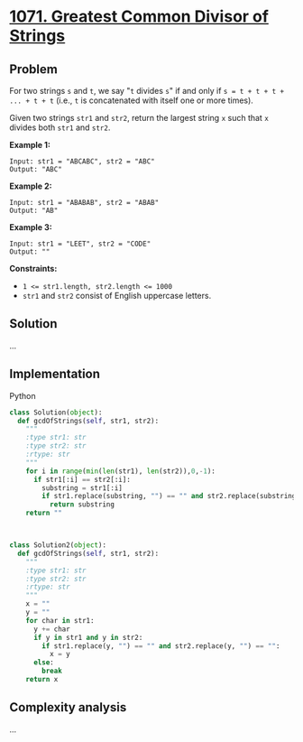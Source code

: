 # [1071. Greatest Common Divisor of Strings](https://leetcode.com/problems/greatest-common-divisor-of-strings/description/)

## Problem

For two strings `s` and `t`, we say "`t` divides `s`" if and only if `s = t + t + t + ... + t + t` (i.e., `t` is concatenated with itself one or more times).

Given two strings `str1` and `str2`, return the largest string `x` such that `x` divides both `str1` and `str2`.

**Example 1:** 

```
Input: str1 = "ABCABC", str2 = "ABC"
Output: "ABC"
```

**Example 2:** 

```
Input: str1 = "ABABAB", str2 = "ABAB"
Output: "AB"
```

**Example 3:** 

```
Input: str1 = "LEET", str2 = "CODE"
Output: ""
```

**Constraints:** 

- `1 <= str1.length, str2.length <= 1000`
- `str1` and `str2` consist of English uppercase letters.

## Solution

...

## Implementation

Python

```python
class Solution(object):
  def gcdOfStrings(self, str1, str2):
    """
    :type str1: str
    :type str2: str
    :rtype: str
    """
    for i in range(min(len(str1), len(str2)),0,-1):
      if str1[:i] == str2[:i]:
        substring = str1[:i]
        if str1.replace(substring, "") == "" and str2.replace(substring, "") == "":
          return substring
    return ""



class Solution2(object):
  def gcdOfStrings(self, str1, str2):
    """
    :type str1: str
    :type str2: str
    :rtype: str
    """
    x = ""
    y = ""
    for char in str1:
      y += char
      if y in str1 and y in str2:
        if str1.replace(y, "") == "" and str2.replace(y, "") == "":
          x = y
      else:
        break
    return x
```

## Complexity analysis

...
